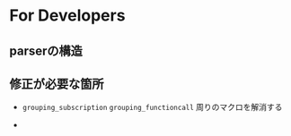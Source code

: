 # For Developers

## parserの構造

## 修正が必要な箇所

- `grouping_subscription` `grouping_functioncall` 周りのマクロを解消する

- 